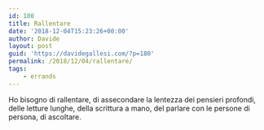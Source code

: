 ```yaml
---
id: 180
title: Rallentare
date: '2018-12-04T15:23:26+00:00'
author: Davide
layout: post
guid: 'https://davidegallesi.com/?p=180'
permalink: /2018/12/04/rallentare/
tags:
    - errands
---
```


Ho bisogno di rallentare, di assecondare la lentezza dei pensieri profondi, delle letture lunghe, della scrittura a mano, del parlare con le persone di persona, di ascoltare.